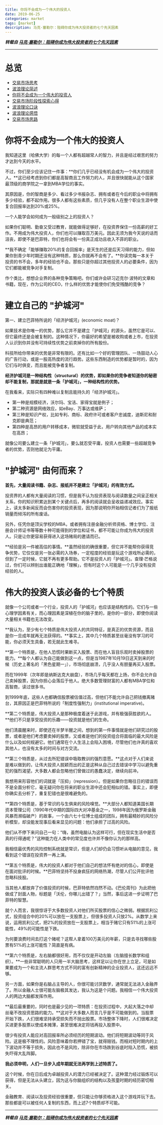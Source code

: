 ```yaml
---
title: 你将不会成为一个伟大的投资人
date: 2019-06-25
categories: market
tags: [market]
description: 马克·塞勒尔：阻碍你成为伟大投资者的七个先天因素
---
```


***转载自 [马克·塞勒尔：阻碍你成为伟大投资者的七个先天因素](https://zhuanlan.zhihu.com/p/22051177)***

------------------------------


# 总览
- [交易市场思考](https://draapho.github.io/2019/03/26/1902-trading-rule/)
- [波浪理论简述](https://draapho.github.io/2019/04/26/1903-wave-principle/)
- [你将不会成为一个伟大的投资人](https://draapho.github.io/2019/06/25/1907-investor/)
- [交易市场阶段性探索心得](https://draapho.github.io/2020/02/09/2001-exploration/)
- [波浪理论口诀](https://draapho.github.io/2020/08/06/2005-wave-mnemonic/)
- [波浪理论感悟](https://draapho.github.io/2020/08/07/2006-wave-thinking/)
- [交易市场思路](https://draapho.github.io/2021/02/03/2102-share-skill/)


# 你将不会成为一个伟大的投资人
我知道这里（哈佛大学）的每一个人都有超越常人的智力，并且是经过艰苦的努力才达到今天的水平。

不过，你们至少应该记住一件事：**你们几乎已经没有机会成为一个伟大的投资人。**这已经考虑到你们都是高智商且工作努力的人，并且很快就能从这个国家最顶级的商学院之一拿到MBA学位的事实。

其原因是，你的智商是多少、看过多少书报杂志、拥有或者在今后的职业中将拥有多少经验，都不起作用。很多人都有这些素质，但几乎没有人在整个职业生涯中使复合回报率达到20%或25%。

一个人能学会如何成为一般级别之上的投资人？

如果你们聪明、勤奋又受过教育，就能做得足够好，在投资界保住一份高薪的好工作。不用成为伟大投资人，你们也可以赚取百万美元。因此无须为我今天说的话而沮丧，即使不是巴菲特，你们也将会有一份真正成功且收入不菲的职业。

**我不确定「能够赚取20%的复合回报率」是天生的还是后天习得的能力，但如果你到青少年时期还没有这种特质，那么你就再不会有了。**你读完每一本关于投资的书不会，多年的经验也不会。那些只是你超过其他投资人的必要条件，因为它们都能被竞争对手复制。

作个类比，想想企业界的各种竞争策略吧。你们或许会研习迈克尔·波特的文章和书籍，现在，作为公司的CEO，什么样的优势才能使你们免受残酷的竞争？


# 建立自己的 "护城河"
第一、建立巴菲特所说的「经济护城河」(economic moat)？

如果技术是你唯一的优势，那么它并不是建立「护城河」的源头，虽然它是可以、但它最终还是会被复制的。这种情况下，你最好的希望是被收购或者上市，在投资人认识到你并没有可持续性优势之前卖掉你的所有股份。

科技所给你带来的优势是非常有限的。还有比如一个好的管理团队、一场鼓动人心的广告行动，或是一股高热度的流行趋势。这些东西制造的优势都是暂时的，因为它们与时俱变，而且能被竞争者复制。

**经济护城河是一种结构性（structural）的优势，即如果你的竞争者知道你的秘密却不能复制，那就是就是一条「护城河」，一种结构性的优势。**

在我看来，实际只有四种难以复制且能持久的「经济护城河」。
- 第一种是规模经济，沃尔玛、宝洁、家得宝就是例子；
- 第二种资源是网络效应，如eBay、万事达或维萨；
- 第三种是知识产权，比如专利、商标、政府许可或者客户忠诚度，迪斯尼和耐克即是典范；
- 第四种是高昂的用户转移成本，微软就受益于此，用户转向其他产品的成本实在高昂；


就像公司要么建立一条「护城河」，要么就忍受平庸，投资人也需要一些超越竞争者的优势，否则他就沦为平庸。


# "护城河" 由何而来？
**首先，大量阅读书籍、杂志、报纸并不是建立「护城河」的有效方式。**

投资界的人都有大量阅读的习惯，但是我不认为投资表现与阅读数量之间呈正相关关系，你的知识积累达到某个关键点后，再多的阅读就会呈收益递减效应。事实上，读太多新闻反而会伤害你的投资表现，因为那说明你开始相信记者们为了报纸销量而倾泻的所有废话。

另外，任凭你是顶尖学校的MBA，或者拥有注册金融分析师资格、博士学位、注册会计师证书等等数十种可能得到的学位和证书，都不可能让你成为伟大的投资人。只是让你更容易获得进入这场赌局的邀请而已。

**经验是另一件被高估的事情。**虽然经验的确很重要，但它并不能帮你获得竞争优势，它仅仅是另一张必需的入场券，一定程度的经验是玩这个游戏所必需的，但到了一定时候，它就不再有更多帮助。它不是投资人的「护城河」。查理·芒格说过，你们可以辨别出谁能正确地「理解」，但有时这个人可能是一个几乎没有投资经验的人。


# 伟大的投资人该必备的七个特质
就像一个公司或者一个行业，投资人的「护城河」也应该是结构性的。它们与一些心理学因素有关，而心理因素是深植在你的脑子里的，是你的一部分，即使你阅读大量相关书籍也无法改变。

**我认为，至少有七个特质是伟大投资人的共同特征，是真正的优势资源，而且是你一旦成年就再无法获得的。**事实上，其中几个特质甚至丝毫没有学习的可能，你必须天生具备，若无就此生难寻。

**第一个特质是，在他人恐慌时果断买入股票、而在他人盲目乐观时卖掉股票的能力。**每个人都认为自己能做到这一点，但是当1987年10月19日这天到来的时候（历史上著名的「黑色星期一」），市场彻底崩溃，几乎没人有胆量再买入股票。

而在1999年（次年即是纳斯达克大崩盘），市场几乎每天都在上扬，你不会允许自己卖掉股票，因为你担心会落后于他人。绝大多数管理财富的人都有MBA学位和高智商，读过很多书。

到1999年底，这些人也都确信股票被估值过高，但他们不能允许自己把钱撤离赌台，其原因正是巴菲特所说的「制度性强制力」(institutional imperative)。

**第二个特质是，伟大投资人是那种极度着迷于此游戏，并有极强获胜欲的人。**他们不只是享受投资的乐趣——投资就是他们的生命。

他们清晨醒来时，即使还在半梦半醒之间，想到的第一件事情就是他们研究过的股票，或者是他们考虑要卖掉的股票，又或者是他们的投资组合将面临的最大风险是什么以及如何规避它。他们通常在个人生活上会陷入困境，尽管他们也许真的喜欢其他人，也没有太多的时间与对方交流。

**第三个特质是，从过去所犯错误中吸取教训的强烈意愿。**这点对于人们来说是难以做到的，让伟大投资人脱颖而出的正是这种从自己过去错误中学习以避免重犯的强烈渴望。大多数人都会忽略他们曾做过的愚蠢决定，继续向前冲。

我想用来形容他们的词就是「压抑」（repression）。但是如果你忽略往日的错误而不是全面分析它，毫无疑问你在将来的职业生涯中还会犯相似的错。事实上，即便你确实去分析了，重复犯错也是很难避免的。

**第四个特质是，基于常识的与生俱来的风险嗅觉。**大部分人都知道美国长期资本管理公司（1990年代中期的国际四大对冲基金之一，1998年因为俄罗斯金融风暴而濒临破产）的故事，一个由六七十位博士组成的团队，拥有最精妙的风险分析模型，却没能发现事后看来显见的问题：他们承担了过高的风险。

他们从不停下来问自己一句：“嗨，虽然电脑认为这样可行，但在现实生活中是否真的行得通呢？”这种能力在人类中的常见度也许并不像你认为的那样高。

我相信最优秀的风险控制系统就是常识，但是人们却仍会习惯听从电脑的意见，我看到这个错误在投资界一再上演。

**第五个特质是，伟大的投资人都对于他们自己的想法怀有绝对的信心，即使是在面对批评的时候。**巴菲特坚持不投身疯狂的网络热潮，尽管人们公开批评他忽略科技股。

当其他人都放弃了价值投资的时候，巴菲特依然岿然不动。《巴伦周刊》为此把他做成了封面人物，标题是「沃伦，你哪儿出错了？」当然，事后这进一步证明了巴菲特的智慧。

就个人而言，我很惊讶于大多数投资人对他们所买股票的信心之微弱。根据凯利公式，投资组合中的20%可以放在一支股票上，但很多投资人只放2%。从数学上来说，运用凯利公式，把2%的投资放在一支股票上，相当于赌它只有51%的上涨可能性，49%的可能性是下跌。

为何要浪费时间去打这个赌呢？这帮人拿着100万美元的年薪，只是去寻找哪些股票有51%的上涨可能性？简直是有病。

**第六个特质是，左右脑都很好用，而不仅仅是开动左脑（左脑擅长数学和组织）。**一些非常聪明的人只用一半大脑思考，这样足以让你在世上立足，可是如果要成为一个和主流人群思考方式不同的富有创新精神的企业投资人，这还远远不够。

另一方面，如果你是右脑占主导的人，你很可能讨厌数学，通常就无法进入金融界了。所以金融人士很可能左脑极其发达，我认为这是个问题。我相信一个伟大投资人的两边大脑都发挥作用。

**最后最重要的，同时也是最少见的一项特质：在投资过程中，大起大落之中却丝毫不改投资思路的能力。**这对于大多数人而言几乎是不可能做到的。当股票开始下跌，人们很难坚持承受损失而不抛出股票。市场整体下降时，人们很难决定买进更多股票以使成本摊薄，甚至很难决定将钱再投入股票中。

很少有投资人能应对高回报率所必须经历的短期波动。他们将短期波动等同于风险。这是极不理性的。风险意味着你若押错了宝，就得赔钱。而相对短时期内的上下波动并不等于损失，因此也不是风险，除非你在市场跌到谷底时陷入恐慌，被损失吓得大乱阵脚。

**我必须申明，人们一旦步入成年期就无法再学到上述特质了。**

这个时候，你在日后成为卓越投资人的潜力已经被决定了。这种潜力经过锻炼可以获得，但是无法从头建立，因为这与你脑组织的结构以及孩童时期的经历密切相关。

金融教育、阅读以及投资经验很重要，但只能让你够资格进入这个游戏并玩下去。那些都是可以被任何人复制的东西，而上述7个特质却不可能。

------------------------------

***转载自 [马克·塞勒尔：阻碍你成为伟大投资者的七个先天因素](https://zhuanlan.zhihu.com/p/22051177)***